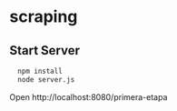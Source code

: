 # scraping

## Start Server
```bash
  npm install
  node server.js
```

Open http://localhost:8080/primera-etapa
